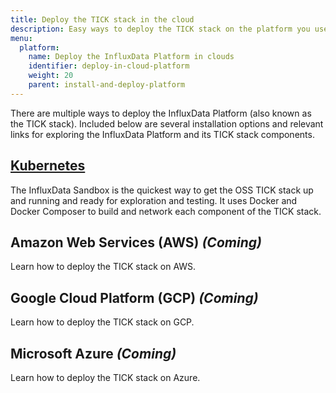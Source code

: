 ```yaml
---
title: Deploy the TICK stack in the cloud
description: Easy ways to deploy the TICK stack on the platform you use.
menu:
  platform:
    name: Deploy the InfluxData Platform in clouds
    identifier: deploy-in-cloud-platform
    weight: 20
    parent: install-and-deploy-platform
---
```


There are multiple ways to deploy the InfluxData Platform (also known
as the TICK stack). Included below are several installation options and relevant
links for exploring the InfluxData Platform and its TICK stack components.

## [Kubernetes](/platform/integrations/kubernetes)  
The InfluxData Sandbox is the quickest way to get the OSS TICK stack up and running
and ready for exploration and testing. It uses Docker and Docker Composer to build
and network each component of the TICK stack.

## Amazon Web Services (AWS) _(Coming)_
Learn how to deploy the TICK stack on AWS.

## Google Cloud Platform (GCP) _(Coming)_
Learn how to deploy the TICK stack on GCP.

## Microsoft Azure _(Coming)_
Learn how to deploy the TICK stack on Azure.
